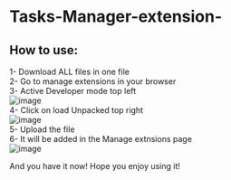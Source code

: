# Tasks-Manager-extension-
## How to use:

1- Download ALL files in one file<br>
2- Go to manage extensions in your browser<br>
3- Active Developer mode top left <br>![image](https://user-images.githubusercontent.com/66914036/174599287-8dc62a8e-9f71-4812-b103-85cbf48c3da8.png)<br>
4- Click on load Unpacked top right <br>![image](https://user-images.githubusercontent.com/66914036/174599575-5032f61f-929b-44fd-ba8a-edb71546fc23.png)<br>
5- Upload the file<br>
6- It will be added in the Manage extnsions page<br>![image](https://user-images.githubusercontent.com/66914036/174600015-e5e62593-0368-48d2-b655-5b94296c3698.png)


And you have it now! Hope you enjoy using it!
